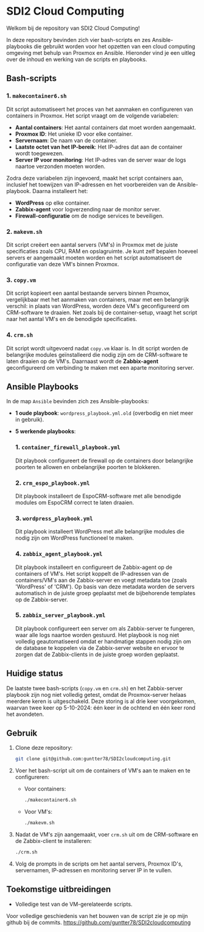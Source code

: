 # SDI2 Cloud Computing

Welkom bij de repository van SDI2 Cloud Computing!

In deze repository bevinden zich vier bash-scripts en zes Ansible-playbooks die gebruikt worden voor het opzetten van een cloud computing omgeving met behulp van Proxmox en Ansible. Hieronder vind je een uitleg over de inhoud en werking van de scripts en playbooks.

## Bash-scripts

### 1. `makecontainer6.sh`
Dit script automatiseert het proces van het aanmaken en configureren van containers in Proxmox. Het script vraagt om de volgende variabelen:
- **Aantal containers**: Het aantal containers dat moet worden aangemaakt.
- **Proxmox ID**: Het unieke ID voor elke container.
- **Servernaam**: De naam van de container.
- **Laatste octet van het IP-bereik**: Het IP-adres dat aan de container wordt toegewezen.
- **Server IP voor monitoring**: Het IP-adres van de server waar de logs naartoe verzonden moeten worden.

Zodra deze variabelen zijn ingevoerd, maakt het script containers aan, inclusief het toewijzen van IP-adressen en het voorbereiden van de Ansible-playbook. Daarna installeert het:
- **WordPress** op elke container.
- **Zabbix-agent** voor logverzending naar de monitor server.
- **Firewall-configuratie** om de nodige services te beveiligen.

### 2. `makevm.sh`
Dit script creëert een aantal servers (VM's) in Proxmox met de juiste specificaties zoals CPU, RAM en opslagruimte. Je kunt zelf bepalen hoeveel servers er aangemaakt moeten worden en het script automatiseert de configuratie van deze VM's binnen Proxmox.

### 3. `copy.vm`
Dit script kopieert een aantal bestaande servers binnen Proxmox, vergelijkbaar met het aanmaken van containers, maar met een belangrijk verschil: in plaats van WordPress, worden deze VM's geconfigureerd om CRM-software te draaien. Net zoals bij de container-setup, vraagt het script naar het aantal VM's en de benodigde specificaties.

### 4. `crm.sh`
Dit script wordt uitgevoerd nadat `copy.vm` klaar is. In dit script worden de belangrijke modules geïnstalleerd die nodig zijn om de CRM-software te laten draaien op de VM's. Daarnaast wordt de **Zabbix-agent** geconfigureerd om verbinding te maken met een aparte monitoring server.

## Ansible Playbooks

In de map `Ansible` bevinden zich zes Ansible-playbooks:
- **1 oude playbook**: `wordpress_playbook.yml.old` (overbodig en niet meer in gebruik).
- **5 werkende playbooks**:
  
  ### 1. `container_firewall_playbook.yml`
  Dit playbook configureert de firewall op de containers door belangrijke poorten te allowen en onbelangrijke poorten te blokkeren.

  ### 2. `crm_espo_playbook.yml`
  Dit playbook installeert de EspoCRM-software met alle benodigde modules om EspoCRM correct te laten draaien.

  ### 3. `wordpress_playbook.yml`
  Dit playbook installeert WordPress met alle belangrijke modules die nodig zijn om WordPress functioneel te maken.

  ### 4. `zabbix_agent_playbook.yml`
  Dit playbook installeert en configureert de Zabbix-agent op de containers of VM's. Het script koppelt de IP-adressen van de containers/VM's aan de Zabbix-server en voegt metadata toe (zoals 'WordPress' of 'CRM'). Op basis van deze metadata worden de servers automatisch in de juiste groep geplaatst met de bijbehorende templates op de Zabbix-server.

  ### 5. `zabbix_server_playbook.yml`
  Dit playbook configureert een server om als Zabbix-server te fungeren, waar alle logs naartoe worden gestuurd. Het playbook is nog niet volledig geautomatiseerd omdat er handmatige stappen nodig zijn om de database te koppelen via de Zabbix-server website en ervoor te zorgen dat de Zabbix-clients in de juiste groep worden geplaatst.

## Huidige status
De laatste twee bash-scripts (`copy.vm` en `crm.sh`) en het Zabbix-server playbook zijn nog niet volledig getest, omdat de Proxmox-server helaas meerdere keren is uitgeschakeld. Deze storing is al drie keer voorgekomen, waarvan twee keer op 5-10-2024: één keer in de ochtend en één keer rond het avondeten.

## Gebruik

1. Clone deze repository:
    ```bash
    git clone git@github.com:guntter78/SDI2cloudcomputing.git
    ```

2. Voer het bash-script uit om de containers of VM's aan te maken en te configureren:
    - Voor containers: 
      ```bash
      ./makecontainer6.sh
      ```
    - Voor VM's:
      ```bash
      ./makevm.sh
      ```

3. Nadat de VM's zijn aangemaakt, voer `crm.sh` uit om de CRM-software en de Zabbix-client te installeren:
    ```bash
    ./crm.sh
    ```

4. Volg de prompts in de scripts om het aantal servers, Proxmox ID's, servernamen, IP-adressen en monitoring server IP in te vullen.

## Toekomstige uitbreidingen
- Volledige test van de VM-gerelateerde scripts.

Voor volledige geschiedenis van het bouwen van de script zie je op mijn github bij de commits.
https://github.com/guntter78/SDI2cloudcomputing
